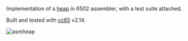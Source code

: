 Implementation of a [heap](http://en.wikipedia.org/wiki/Heap_%28data_structure%29) in 6502 assembler, with a test suite attached.

Built and tested with [cc65](http://cc65.github.io/cc65/) v2.14.

![asmheap](https://cloud.githubusercontent.com/assets/404393/2861566/0ab224a4-d1e1-11e3-9d2b-7f4aa9365c6a.png)
